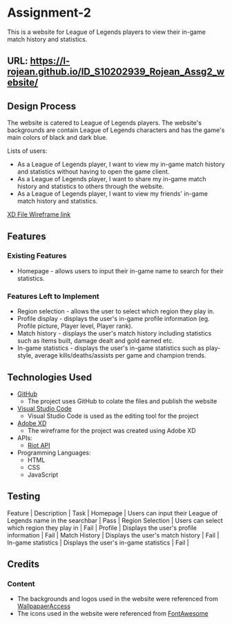 # Assignment-2
This is a website for League of Legends players to view their in-game match history and statistics.

## URL: https://l-rojean.github.io/ID_S10202939_Rojean_Assg2_website/

## Design Process
The website is catered to League of Legends players. The website's backgrounds are contain League of Legends characters and has the game's main colors of black and dark blue.

Lists of users:
* As a League of Legends player, I want to view my in-game match history and statistics without having to open the game client.
* As a League of Legends player, I want to share my in-game match history and statistics to others through the website.
* As a League of Legends player, I want to view my friends' in-game match history and statistics.

[XD File Wireframe link](https://xd.adobe.com/view/79785826-a8dd-420f-9591-670da3c759ae-2c2b/)

## Features
### Existing Features
* Homepage - allows users to input their in-game name to search for their statistics.
### Features Left to Implement
* Region selection - allows the user to select which region they play in.
* Profile display - displays the user's in-game profile information (eg. Profile picture, Player level, Player rank).
* Match history - displays the user's match history including statistics such as items built, damage dealt and gold earned etc.
* In-game statistics - displays the user's in-game statistics such as play-style, average kills/deaths/assists per game and champion trends. 

## Technologies Used
* [GitHub](https://github.com/L-Rojean/ID_S10202939_Rojean_Assg2_website)
    * The project uses GitHub to colate the files and publish the website
* [Visual Studio Code](https://code.visualstudio.com/)
    * Visual Studio Code is used as the editing tool for the project
* [Adobe XD](https://www.adobe.com/sea/products/xd.html)
    * The wireframe for the project was created using Adobe XD
* APIs:
    * [Riot API](https://developer.riotgames.com/apis)
* Programming Languages:
    * HTML
    * CSS
    * JavaScript
    
## Testing
Feature | Description | Task |
Homepage | Users can input their League of Legends name in the searchbar | Pass |
Region Selection | Users can select which region they play in | Fail |
Profile | Displays the user's profile information | Fail |
Match History | Displays the user's match history | Fail |
In-game statistics | Displays the user's in-game statistics | Fail |


## Credits
### Content
* The backgrounds and logos used in the website were referenced from [WallpapaerAccess](https://wallpaperaccess.com/league-of-legends-desktop)
* The icons used in the website were referenced from [FontAwesome](https://fontawesome.com/icons?d=gallery)

